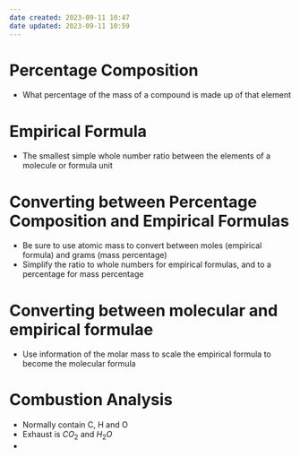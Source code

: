 ```yaml
---
date created: 2023-09-11 10:47
date updated: 2023-09-11 10:59
---
```


# Percentage Composition

- What percentage of the mass of a compound is made up of that element

# Empirical Formula

- The smallest simple whole number ratio between the elements of a molecule or formula unit

# Converting between Percentage Composition and Empirical Formulas

- Be sure to use atomic mass to convert between moles (empirical formula) and grams (mass percentage)
- Simplify the ratio to whole numbers for empirical formulas, and to a percentage for mass percentage

# Converting between molecular and empirical formulae

- Use information of the molar mass to scale the empirical formula to become the molecular formula

# Combustion Analysis

- Normally contain C, H and O
- Exhaust is $CO_2$ and $H_2O$
- 